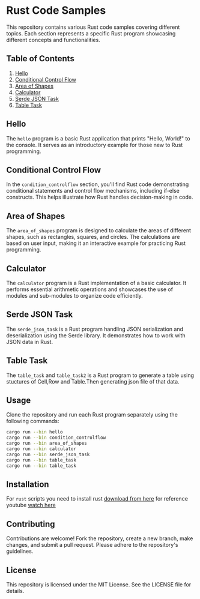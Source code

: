 # Rust Code Samples

This repository contains various Rust code samples covering different topics. Each section represents a specific Rust program showcasing different concepts and functionalities.

## Table of Contents

1. [Hello](#hello)
2. [Conditional Control Flow](#condition-controlflow)
3. [Area of Shapes](#area_of_shapes)
4. [Calculator](#calculator)
5. [Serde JSON Task](#serde-json-task)
6. [Table Task](#table-task)

## Hello

The `hello` program is a basic Rust application that prints "Hello, World!" to the console. It serves as an introductory example for those new to Rust programming.

## Conditional Control Flow

In the `condition_controlflow` section, you'll find Rust code demonstrating conditional statements and control flow mechanisms, including if-else constructs. This helps illustrate how Rust handles decision-making in code.

## Area of Shapes

The `area_of_shapes` program is designed to calculate the areas of different shapes, such as rectangles, squares, and circles. The calculations are based on user input, making it an interactive example for practicing Rust programming.

## Calculator

The `calculator` program is a Rust implementation of a basic calculator. It performs essential arithmetic operations and showcases the use of modules and sub-modules to organize code efficiently.

## Serde JSON Task

The `serde_json_task` is a Rust program handling JSON serialization and deserialization using the Serde library. It demonstrates how to work with JSON data in Rust.

## Table Task

The `table_task` and `table_task2` is a Rust program to generate a table using stuctures of Cell,Row and Table.Then generating json file of that data.

## Usage

Clone the repository and run each Rust program separately using the following commands:

```bash
cargo run --bin hello
cargo run --bin condition_controlflow
cargo run --bin area_of_shapes
cargo run --bin calculator
cargo run --bin serde_json_task
cargo run --bin table_task
cargo run --bin table_task
```

## Installation

For `rust` scripts you need to install rust <a href="https://www.rust-lang.org/tools/install">download from here</a>
for reference youtube <a href="https://www.youtube.com/watch?v=-TFH38LYmvo&list=PL6yRaaP0WPkWRsXJgdnw9lj1vchAaKwfS&index=2&pp=iAQB">watch here</a>

## Contributing

Contributions are welcome! Fork the repository, create a new branch, make changes, and submit a pull request. Please adhere to the repository's guidelines.

## License

This repository is licensed under the MIT License. See the LICENSE file for details.

